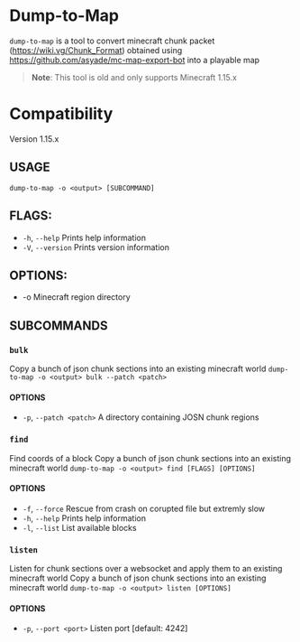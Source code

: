 # Dump-to-Map
`dump-to-map` is a tool to convert minecraft chunk packet (https://wiki.vg/Chunk_Format) obtained using https://github.com/asyade/mc-map-export-bot into a playable map
> **Note**: This tool is old and only supports Minecraft 1.15.x

# Compatibility
Version 1.15.x

## USAGE
```dump-to-map -o <output> [SUBCOMMAND]```

## FLAGS:
* `-h`, `--help`       Prints help information
* `-V`, `--version`    Prints version information

## OPTIONS:
* -o <output>        Minecraft region directory

## SUBCOMMANDS
### `bulk`
Copy a bunch of json chunk sections into an existing minecraft world
```dump-to-map -o <output> bulk --patch <patch>```
#### OPTIONS
* `-p`, `--patch <patch>`    A directory containing JOSN chunk regions

### `find`
Find coords of a block
Copy a bunch of json chunk sections into an existing minecraft world
```dump-to-map -o <output> find [FLAGS] [OPTIONS]```
#### OPTIONS
* `-f`, `--force`      Rescue from crash on corupted file but extremly slow
* `-h`, `--help`       Prints help information
* `-l`, `--list`       List available blocks

### `listen`
Listen for chunk sections over a websocket and apply them to an existing minecraft world
Copy a bunch of json chunk sections into an existing minecraft world
```dump-to-map -o <output> listen [OPTIONS]```
#### OPTIONS
* `-p`, `--port <port>`    Listen port [default: 4242]
